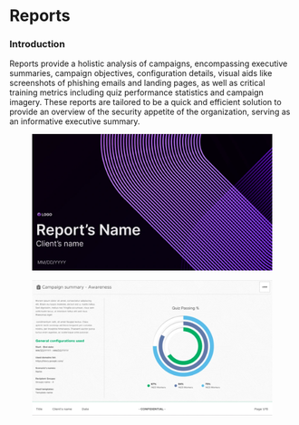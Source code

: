 # Reports



### Introduction

Reports provide a holistic analysis of campaigns, encompassing executive summaries, campaign objectives, configuration details, visual aids like screenshots of phishing emails and landing pages, as well as critical training metrics including quiz performance statistics and campaign imagery. These reports are tailored to be a quick and efficient solution to provide an overview of the security appetite of the organization, serving as an informative executive summary.

<figure><img src="../../../../.gitbook/assets/image (358).png" alt=""><figcaption></figcaption></figure>

<figure><img src="../../../../.gitbook/assets/image (359).png" alt=""><figcaption></figcaption></figure>
